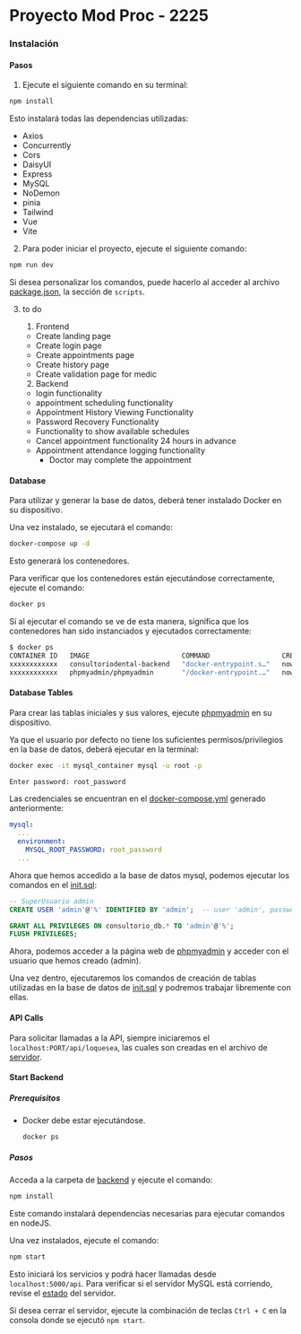 # Proyecto Mod Proc - 2225
### Instalación

#### Pasos

1. Ejecute el siguiente comando en su terminal:
```bash
npm install
```

Esto instalará todas las dependencias utilizadas:
- Axios
- Concurrently
- Cors
- DaisyUI
- Express
- MySQL
- NoDemon
- pinia
- Tailwind
- Vue
- Vite

2. Para poder iniciar el proyecto, ejecute el siguiente comando:

```bash
npm run dev
```

Si desea personalizar los comandos, puede hacerlo al acceder al archivo [package.json](./package.json), la sección de ```scripts```.

3. to do

    1. Frontend 
    - Create landing page
    - Create login page 
    - Create appointments page 
    - Create history page 
    - Create validation page for medic

    2. Backend 
    - login functionality 
    - appointment scheduling functionality 
    - Appointment History Viewing Functionality 
    - Password Recovery Functionality 
    - Functionality to show available schedules 
    - Cancel appointment functionality 24 hours in advance 
    - Appointment attendance logging functionality 
        - Doctor may complete the appointment

#### Database

Para utilizar y generar la base de datos, deberá tener instalado Docker en su dispositivo.

Una vez instalado, se ejecutará el comando:

```bash
docker-compose up -d
```

Esto generará los contenedores.

Para verificar que los contenedores están ejecutándose correctamente, ejecute el comando:

```bash
docker ps
```

Si al ejecutar el comando se ve de esta manera, significa que los contenedores han sido instanciados y ejecutados correctamente:

```bash
$ docker ps
CONTAINER ID   IMAGE                       COMMAND                  CREATED        STATUS          PORTS                               NAMES
xxxxxxxxxxxx   consultoriodental-backend   "docker-entrypoint.s…"   now            Up 5 seconds    0.0.0.0:5000->5000/tcp              backend_container
xxxxxxxxxxxx   phpmyadmin/phpmyadmin       "/docker-entrypoint.…"   now            Up 12 seconds   0.0.0.0:8081->80/tcp                phpmyadmin_container
```

#### Database Tables

Para crear las tablas iniciales y sus valores, ejecute [phpmyadmin](localhost:8081) en su dispositivo.

Ya que el usuario por defecto no tiene los suficientes permisos/privilegios en la base de datos, deberá ejecutar en la terminal:

```bash
docker exec -it mysql_container mysql -u root -p
```


```bash
Enter password: root_password
```

Las credenciales se encuentran en el [docker-compose.yml](./docker-compose.yml) generado anteriormente:

```yml
mysql:
  ...
  environment:
    MYSQL_ROOT_PASSWORD: root_password
  ...
```

Ahora que hemos accedido a la base de datos mysql, podemos ejecutar los comandos en el [init.sql](./src/backend/db/init.sql):

```sql
-- SuperUsuario admin
CREATE USER 'admin'@'%' IDENTIFIED BY 'admin';  -- user 'admin', password 'admin'

GRANT ALL PRIVILEGES ON consultorio_db.* TO 'admin'@'%';
FLUSH PRIVILEGES;
```

Ahora, podemos acceder a la página web de [phpmyadmin](localhost:8081) y acceder con el usuario que hemos creado (admin).

Una vez dentro, ejecutaremos los comandos de creación de tablas utilizadas en la base de datos de [init.sql](./src/backend/db/init.sql) y podremos trabajar libremente con ellas.

#### API Calls

Para solicitar llamadas a la API, siempre iniciaremos el `localhost:PORT/api/loquesea`, las cuales son creadas en el archivo de [servidor](./src/backend/server.js).

#### Start Backend

##### Prerequisitos
- Docker debe estar ejecutándose.

  ```bash
  docker ps
  ```

##### Pasos
Acceda a la carpeta de [backend](./src/backend/server.js) y ejecute el comando: 

```bash
npm install
```

Este comando instalará dependencias necesarias para ejecutar comandos en nodeJS.

Una vez instalados, ejecute el comando:

```bash
npm start
```

Esto iniciará los servicios y podrá hacer llamadas desde `localhost:5000/api`. Para verificar si el servidor MySQL está corriendo, revise el [estado](localhost:5000/api/status) del servidor.

Si desea cerrar el servidor, ejecute la combinación de teclas `Ctrl + C` en la consola donde se ejecutó `npm start`.
